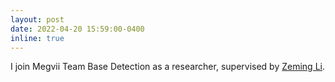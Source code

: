 ```yaml
---
layout: post
date: 2022-04-20 15:59:00-0400
inline: true
---
```


I join Megvii Team Base Detection as a researcher, supervised by [Zeming Li](https://www.zemingli.com/).
